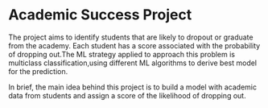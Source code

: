 <html>
  <head>
    <h1>Academic Success Project</h1>
  </head>
  <body>
    <p>The project aims to identify students that are likely to dropout or graduate from the academy. Each student has a score associated with the probability of dropping out.The ML strategy applied to approach this problem is multiclass classification,using different ML algorithms to derive best model for the prediction.

In brief, the main idea behind this project is to build a model with academic data from students and assign a score of the likelihood of dropping out.</p>
  </body>
 


</html>
